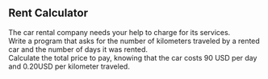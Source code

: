 ## Rent Calculator

The car rental company needs your help to charge for its services. <br>
 Write a program that asks for the number of kilometers traveled by a
 rented car and the number of days it was rented.<br>
 Calculate the total price to pay,
 knowing that the car costs 90 USD per day and 0.20USD per kilometer traveled.
